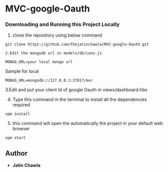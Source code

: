 # MVC-google-Oauth

### Downloading and Running this Project Locally
1. clone the repository using below command
```
git clone https://github.com/thejatinchawla/MVC-google-Oauth.git

2.Edit the mongodb url in models/db/conn.js
```
```
MONGO_URL=your local mongo url

```

Sample for local
```
MONGO_URL=mongodb://127.0.0.1:27017/mvc
```
3.Edit and put your client Id of google Oauth in views/dashboard.hbs

4. Type this command in the terminal to install all the dependencies required
```
npm install
```
5. this command will open the automatically the project in your default web browser
```
npm start
```



## Author

* **Jatin Chawla**

